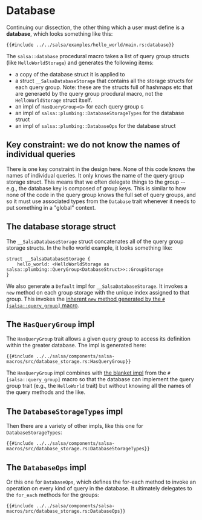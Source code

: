 # Database

Continuing our dissection, the other thing which a user must define is a
**database**, which looks something like this:

```rust,ignore
{{#include ../../salsa/examples/hello_world/main.rs:database}}
```

The `salsa::database` procedural macro takes a list of query group
structs (like `HelloWorldStorage`) and generates the following items:

* a copy of the database struct it is applied to
* a struct `__SalsaDatabaseStorage` that contains all the storage structs for
  each query group. Note: these are the structs full of hashmaps etc that are
  generaetd by the query group procdural macro, not the `HelloWorldStorage`
  struct itself.
* an impl of `HasQueryGroup<G>` for each query group `G`
* an impl of `salsa::plumbing::DatabaseStorageTypes` for the database struct
* an impl of `salsa::plumbing::DatabaseOps` for the database struct

## Key constraint: we do not know the names of individual queries

There is one key constraint in the design here. None of this code knows the
names of individual queries. It only knows the name of the query group storage
struct. This means that we often delegate things to the group -- e.g., the
database key is composed of group keys. This is similar to how none of the code
in the query group knows the full set of query groups, and so it must use
associated types from the `Database` trait whenever it needs to put something in
a "global" context.

## The database storage struct

The `__SalsaDatabaseStorage` struct concatenates all of the query group storage
structs. In the hello world example, it looks something like:

```rust,ignore
struct __SalsaDatabaseStorage {
    hello_world: <HelloWorldStorage as salsa::plumbing::QueryGroup<DatabaseStruct>>::GroupStorage
}
```

We also generate a `Default` impl for `__SalsaDatabaseStorage`. It invokes
a `new` method on each group storage with the unique index assigned to that group.
This invokes the [inherent `new` method generated by the `#[salsa::query_group]` macro][new].

[new]: query_groups.md#group-storage

## The `HasQueryGroup` impl

The `HasQueryGroup` trait allows a given query group to access its definition
within the greater database. The impl is generated here:

```rust,ignore
{{#include ../../salsa/components/salsa-macros/src/database_storage.rs:HasQueryGroup}}
```

The `HasQueryGroup` impl combines with [the blanket impl] from the
`#[salsa::query_group]` macro so that the database can implement the query group
trait (e.g., the `HelloWorld` trait) but without knowing all the names of the
query methods and the like.

[the blanket impl]: query_groups.md#impl-of-the-hello-world-trait

## The `DatabaseStorageTypes` impl

Then there are a variety of other impls, like this one for `DatabaseStorageTypes`:

```rust,ignore
{{#include ../../salsa/components/salsa-macros/src/database_storage.rs:DatabaseStorageTypes}}
```

## The `DatabaseOps` impl

Or this one for `DatabaseOps`, which defines the for-each method to
invoke an operation on every kind of query in the database. It ultimately
delegates to the `for_each` methods for the groups:

```rust,ignore
{{#include ../../salsa/components/salsa-macros/src/database_storage.rs:DatabaseOps}}
```
